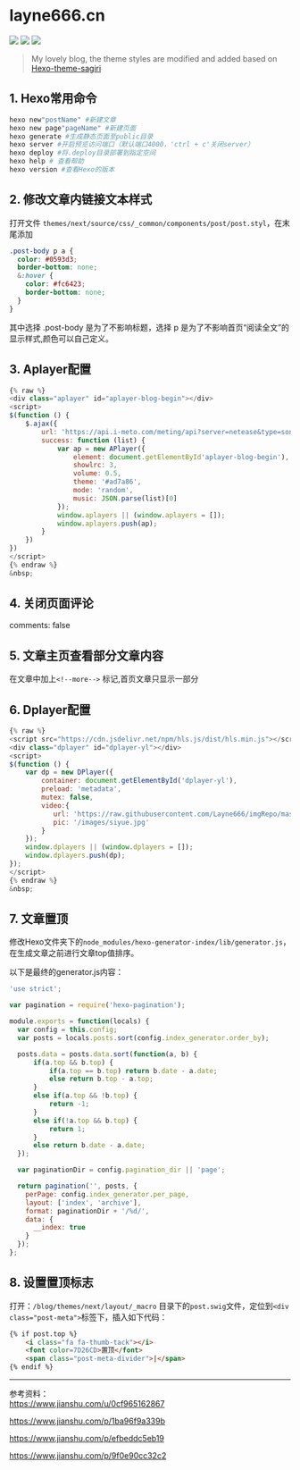 # layne666.cn

<a title="Travis CI" target="_blank" href="https://travis-ci.org/Layne666/layne666.cn"><img src="https://img.shields.io/travis/Layne666/layne666.cn"></a> <a title="layne666.cn" target="_blank" href="https://github.com/Layne666/layne666.cn"><img src="https://img.shields.io/github/repo-size/Layne666/layne666.cn"></a> <a title="最后一次提交" target="_blank" href="https://github.com/Layne666/layne666.cn/commits/master"><img src="https://img.shields.io/github/last-commit/layne666/layne666.cn"></a>

> My lovely blog, the theme styles are modified and added based on [Hexo-theme-sagiri](https://github.com/DIYgod/hexo-theme-sagiri)

## 1. Hexo常用命令

```bash
hexo new"postName" #新建文章
hexo new page"pageName" #新建页面
hexo generate #生成静态页面至public目录
hexo server #开启预览访问端口（默认端口4000，'ctrl + c'关闭server）
hexo deploy #将.deploy目录部署到指定空间
hexo help # 查看帮助
hexo version #查看Hexo的版本
```

## 2. 修改文章内链接文本样式

打开文件 `themes/next/source/css/_common/components/post/post.styl`，在末尾添加

```css
.post-body p a {
  color: #0593d3;
  border-bottom: none;
  &:hover {
    color: #fc6423;
    border-bottom: none;
  }
}
```

其中选择 .post-body 是为了不影响标题，选择 p 是为了不影响首页“阅读全文”的显示样式,颜色可以自己定义。

## 3. Aplayer配置

```js
{% raw %}
<div class="aplayer" id="aplayer-blog-begin"></div>
<script>
$(function () {
    $.ajax({
        url: 'https://api.i-meto.com/meting/api?server=netease&type=song&id=573747359',
        success: function (list) {
            var ap = new APlayer({
                element: document.getElementById'aplayer-blog-begin'),
                showlrc: 3,
                volume: 0.5,
                theme: '#ad7a86',
                mode: 'random',
                music: JSON.parse(list)[0]
            });
            window.aplayers || (window.aplayers = []);
            window.aplayers.push(ap);
        }
    })
})
</script>
{% endraw %}
&nbsp;
```

## 4. 关闭页面评论

comments: false

## 5. 文章主页查看部分文章内容

在文章中加上`<!--more-->` 标记,首页文章只显示一部分

## 6. Dplayer配置

```js
{% raw %}
<script src="https://cdn.jsdelivr.net/npm/hls.js/dist/hls.min.js"></script>
<div class="dplayer" id="dplayer-yl"></div>
<script>
$(function () {
    var dp = new DPlayer({
        container: document.getElementById('dplayer-yl'),
        preload: 'metadata',
        mutex: false,
        video:{
           url: 'https://raw.githubusercontent.com/Layne666/imgRepo/master/video/siyue.mp4',
           pic: '/images/siyue.jpg'
        }
    });
    window.dplayers || (window.dplayers = []);
    window.dplayers.push(dp);
});
</script>
{% endraw %}
&nbsp;
```

## 7. 文章置顶

修改Hexo文件夹下的`node_modules/hexo-generator-index/lib/generator.js`，在生成文章之前进行文章top值排序。

以下是最终的generator.js内容：

```js
'use strict';

var pagination = require('hexo-pagination');

module.exports = function(locals) {
  var config = this.config;
  var posts = locals.posts.sort(config.index_generator.order_by);

  posts.data = posts.data.sort(function(a, b) {
      if(a.top && b.top) {
          if(a.top == b.top) return b.date - a.date;
          else return b.top - a.top;
      }
      else if(a.top && !b.top) {
          return -1;
      }
      else if(!a.top && b.top) {
          return 1;
      }
      else return b.date - a.date;
  });

  var paginationDir = config.pagination_dir || 'page';

  return pagination('', posts, {
    perPage: config.index_generator.per_page,
    layout: ['index', 'archive'],
    format: paginationDir + '/%d/',
    data: {
      __index: true
    }
  });
};
```

## 8. 设置置顶标志

打开：`/blog/themes/next/layout/_macro` 目录下的`post.swig`文件，定位到`<div class="post-meta">`标签下，插入如下代码：

```html
{% if post.top %}
    <i class="fa fa-thumb-tack"></i>
    <font color=7D26CD>置顶</font>
    <span class="post-meta-divider">|</span>
{% endif %}
```

---

参考资料：<br/>
https://www.jianshu.com/u/0cf965162867

https://www.jianshu.com/p/1ba96f9a339b

https://www.jianshu.com/p/efbeddc5eb19

https://www.jianshu.com/p/9f0e90cc32c2